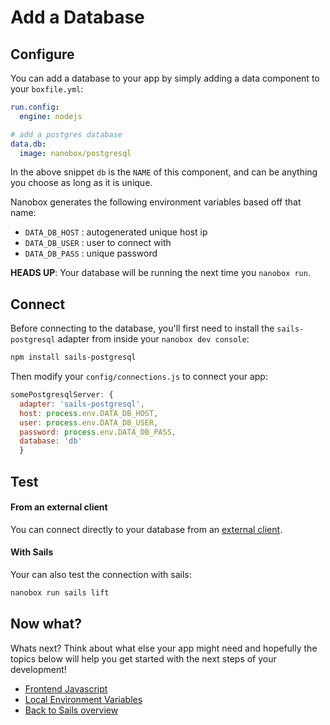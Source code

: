 # Add a Database

## Configure
You can add a database to your app by simply adding a data component to your `boxfile.yml`:

<div class="meta expand" data-method="snippet" data-params="data.db" ></div>

```yaml
run.config:
  engine: nodejs

# add a postgres database
data.db:
  image: nanobox/postgresql
```

In the above snippet `db` is the `NAME` of this component, and can be anything you choose as long as it is unique.

Nanobox generates the following environment variables based off that name:

* `DATA_DB_HOST` : autogenerated unique host ip
* `DATA_DB_USER` : user to connect with
* `DATA_DB_PASS` : unique password

**HEADS UP**: Your database will be running the next time you `nanobox run`.

## Connect
Before connecting to the database, you'll first need to install the `sails-postgresql` adapter from inside your `nanobox dev console`:

```bash
npm install sails-postgresql
```

Then modify your `config/connections.js` to connect your app:

```javascript
somePostgresqlServer: {
  adapter: 'sails-postgresql',
  host: process.env.DATA_DB_HOST,
  user: process.env.DATA_DB_USER,
  password: process.env.DATA_DB_PASS,
  database: 'db'
  }
```

## Test

#### From an external client
You can connect directly to your database from an <a href="https://docs.nanobox.io/local-dev/managing-local-data/" target="\_blank">external client</a>.

#### With Sails
Your can also test the connection with sails:

```bash
nanobox run sails lift
```

## Now what?
Whats next? Think about what else your app might need and hopefully the topics below will help you get started with the next steps of your development!

* [Frontend Javascript](/nodejs/sails/frontend-javascript)
* [Local Environment Variables](/nodejs/sails/local-evars)
* [Back to Sails overview](/nodejs/sails)
